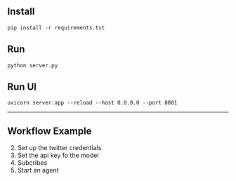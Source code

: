 

## Install

```pip install -r requirements.txt```

## Run

```python server.py```

## Run UI

```uvicorn server:app --reload --host 0.0.0.0 --port 8001```

---

## Workflow Example

2. Set up the twitter credentials
3. Set the api key fo the model
1. Subcribes
4. Start an agent




